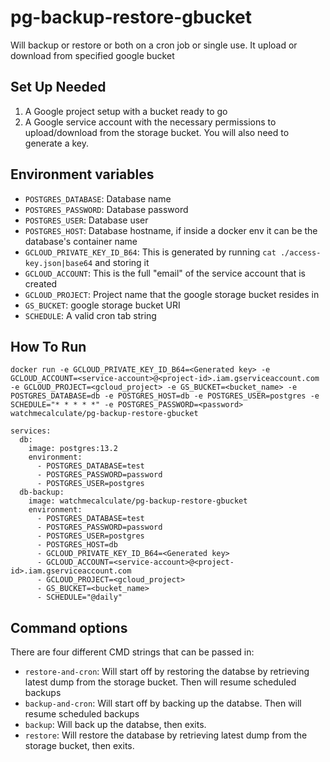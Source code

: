 # pg-backup-restore-gbucket

Will backup or restore or both on a cron job or single use. It upload or download from specified google bucket

## Set Up Needed

1. A Google project setup with a bucket ready to go
2. A Google service account with the necessary permissions to upload/download from the storage bucket. You will also need to generate a key.


## Environment variables


- `POSTGRES_DATABASE`: Database name
- `POSTGRES_PASSWORD`: Database password
- `POSTGRES_USER`: Database user
- `POSTGRES_HOST`: Database hostname, if inside a docker env it can be the database's container name
- `GCLOUD_PRIVATE_KEY_ID_B64`: This is generated by running `cat ./access-key.json|base64` and storing it
- `GCLOUD_ACCOUNT`: This is the full "email" of the service account that is created
- `GCLOUD_PROJECT`: Project name that the google storage bucket resides in
- `GS_BUCKET`: google storage bucket URI
- `SCHEDULE`: A valid cron tab string


## How To Run

```
docker run -e GCLOUD_PRIVATE_KEY_ID_B64=<Generated key> -e GCLOUD_ACCOUNT=<service-account>@<project-id>.iam.gserviceaccount.com -e GCLOUD_PROJECT=<gcloud_project> -e GS_BUCKET=<bucket_name> -e POSTGRES_DATABASE=db -e POSTGRES_HOST=db -e POSTGRES_USER=postgres -e SCHEDULE="* * * * *" -e POSTGRES_PASSWORD=<password>  watchmecalculate/pg-backup-restore-gbucket

```

```
services:
  db:
    image: postgres:13.2
    environment:
      - POSTGRES_DATABASE=test
      - POSTGRES_PASSWORD=password
      - POSTGRES_USER=postgres
  db-backup:
    image: watchmecalculate/pg-backup-restore-gbucket
    environment:
      - POSTGRES_DATABASE=test
      - POSTGRES_PASSWORD=password
      - POSTGRES_USER=postgres
      - POSTGRES_HOST=db
      - GCLOUD_PRIVATE_KEY_ID_B64=<Generated key>
      - GCLOUD_ACCOUNT=<service-account>@<project-id>.iam.gserviceaccount.com
      - GCLOUD_PROJECT=<gcloud_project>
      - GS_BUCKET=<bucket_name>
      - SCHEDULE="@daily"
```

## Command options

There are four different CMD strings that can be passed in:

- `restore-and-cron`: Will start off by restoring the databse by retrieving latest dump from the storage bucket. Then will resume scheduled backups
- `backup-and-cron`: Will start off by backing up the databse. Then will resume scheduled backups
- `backup`: Will back up the databse, then exits.
- `restore`:  Will restore the database by retrieving latest dump from the storage bucket, then exits.


